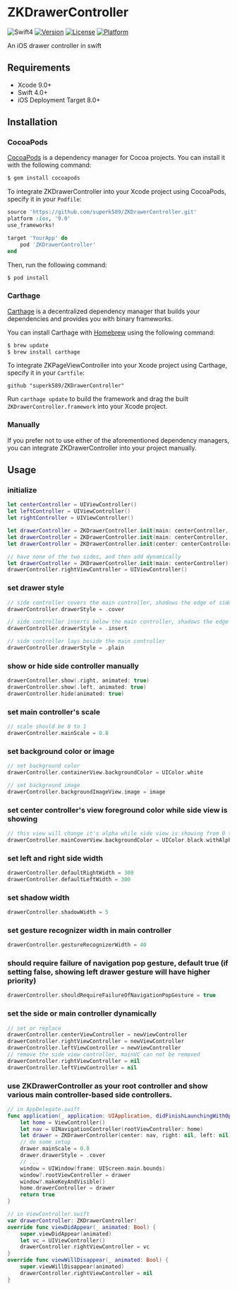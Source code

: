 # ZKDrawerController
![Swift4](https://img.shields.io/badge/Swift-4.0-orange.svg?style=flat)
[![Version](https://img.shields.io/cocoapods/v/ZKDrawerController.svg?style=flat)](http://cocoapods.org/pods/ZKDrawerController)
[![License](https://img.shields.io/cocoapods/l/ZKDrawerController.svg?style=flat)](http://cocoapods.org/pods/ZKDrawerController)
[![Platform](https://img.shields.io/cocoapods/p/ZKDrawerController.svg?style=flat)](http://cocoapods.org/pods/ZKDrawerController)  

An iOS drawer controller in swift

## Requirements
* Xcode 9.0+
* Swift 4.0+
* iOS Deployment Target 8.0+

## Installation

### CocoaPods

[CocoaPods](http://cocoapods.org) is a dependency manager for Cocoa projects. You can install it with the following command:

```bash
$ gem install cocoapods
```
To integrate ZKDrawerController into your Xcode project using CocoaPods, specify it in your `Podfile`:

```ruby
source 'https://github.com/superk589/ZKDrawerController.git'
platform :ios, '9.0'
use_frameworks!

target 'YourApp' do
    pod 'ZKDrawerController'
end
```

Then, run the following command:

```bash
$ pod install
```

### Carthage

[Carthage](https://github.com/Carthage/Carthage) is a decentralized dependency manager that builds your dependencies and provides you with binary frameworks.

You can install Carthage with [Homebrew](http://brew.sh/) using the following command:

```bash
$ brew update
$ brew install carthage
```

To integrate ZKPageViewController into your Xcode project using Carthage, specify it in your `Cartfile`:

```ogdl
github "superk589/ZKDrawerController"
```

Run `carthage update` to build the framework and drag the built `ZKDrawerController.framework` into your Xcode project.

### Manually

If you prefer not to use either of the aforementioned dependency managers, you can integrate ZKDrawerController into your project manually.


## Usage

### initialize
```swift
let centerController = UIViewController()
let leftController = UIViewController()
let rightController = UIViewController()

let drawerController = ZKDrawerController.init(main: centerController, right: rightController)
let drawerController = ZKDrawerController.init(main: centerController, left: leftController)
let drawerController = ZKDrawerController.init(center: centerController, right: rightController, left: leftController)

// have none of the two sides, and then add dynamically
let drawerController = ZKDrawerController.init(main: centerController)
drawerController.rightViewController = UIViewController()
```
### set drawer style
```swift
// side controller covers the main controller, shadows the edge of side controllers' view
drawerController.drawerStyle = .cover

// side controller inserts below the main controller, shadows the edge of main controller's view
drawerController.drawerStyle = .insert

// side controller lays beside the main controller
drawerController.drawerStyle = .plain
```

### show or hide side controller manually
```swift
drawerController.show(.right, animated: true)
drawerController.show(.left, animated: true)
drawerController.hide(animated: true)
```

### set main controller's scale
```swift
// scale should be 0 to 1
drawerController.mainScale = 0.8
```

### set background color or image
```swift
// set background color
drawerController.containerView.backgroundColor = UIColor.white

// set background image
drawerController.backgroundImageView.image = image
```

### set center controller's view foreground color while side view is showing
```swift
// this view will change it's alpha while side view is showing from 0 to 1
drawerController.mainCoverView.backgroundColor = UIColor.black.withAlphaComponent(0.5)
```

### set left and right side width
```swift
drawerController.defaultRightWidth = 300
drawerController.defaultLeftWidth = 300

```
### set shadow width
```swift
drawerController.shadowWidth = 5
```

### set gesture recognizer width in main controller
```swift
drawerController.gestureRecognizerWidth = 40
```

### should require failure of navigation pop gesture, default true (if setting false, showing left drawer gesture will have higher priority)
```swift
drawerController.shouldRequireFailureOfNavigationPopGesture = true
```

### set the side or main controller dynamically
```swift
// set or replace
drawerController.centerViewController = newViewController
drawerController.rightViewController = newViewController
drawerController.leftViewController = newViewController
// remove the side view controller, mainVC can not be removed
drawerController.rightViewController = nil
drawerController.leftViewController = nil
```

### use ZKDrawerController as your root controller and show various main controller-based side controllers.
```swift
// in AppDelegate.swift
func application(_ application: UIApplication, didFinishLaunchingWithOptions launchOptions: [UIApplicationLaunchOptionsKey: Any]?) -> Bool {
    let home = ViewController()
    let nav = UINavigationController(rootViewController: home)
    let drawer = ZKDrawerController(center: nav, right: nil, left: nil)
    // do some setup
    drawer.mainScale = 0.8
    drawer.drawerStyle = .cover
    // ...
    window = UIWindow(frame: UIScreen.main.bounds)
    window?.rootViewController = drawer
    window?.makeKeyAndVisible()
    home.drawerController = drawer
    return true
}

// in ViewController.swift
var drawerController: ZKDrawerController!
override func viewDidAppear(_ animated: Bool) {
    super.viewDidAppear(animated)
    let vc = UIViewController()
    drawerController.rightViewController = vc
}
override func viewWillDisappear(_ animated: Bool) {
    super.viewWillDisappear(animated)
    drawerController.rightViewController = nil   
}
```
